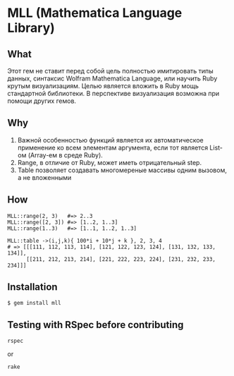 # MLL (Mathematica Language Library)

## What

Этот гем не ставит перед собой цель полностью имитировать типы данных, синтаксис Wolfram Mathematica Language, или научить Ruby крутым визуализациям. Целью является вложить в Ruby мощь стандартной библиотеки. В перспективе визуализация возможна при помощи других гемов.

## Why

1. Важной особенностью функций является их автоматическое применение ко всем элементам аргумента, если тот является List-ом (Array-ем в среде Ruby).  
2. Range, в отличие от Ruby, может иметь отрицательный step.
3. Table позволяет создавать многомереные массивы одним вызовом, а не вложенными

## How

    MLL::range(2, 3)   #=> 2..3
    MLL::range([2, 3]) #=> [1..2, 1..3]
    MLL::range(1..3)   #=> [1..1, 1..2, 1..3]

    MLL::table ->(i,j,k){ 100*i + 10*j + k }, 2, 3, 4
    # => [[[111, 112, 113, 114], [121, 122, 123, 124], [131, 132, 133, 134]],
          [[211, 212, 213, 214], [221, 222, 223, 224], [231, 232, 233, 234]]]

## Installation

    $ gem install mll

## Testing with RSpec before contributing

    rspec

or

    rake

